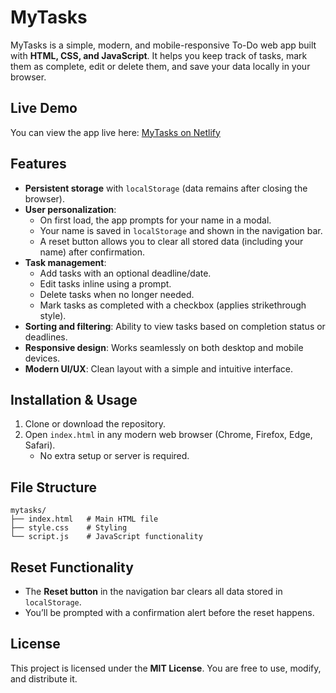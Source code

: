 # MyTasks 

MyTasks is a simple, modern, and mobile-responsive To-Do web app built with **HTML, CSS, and JavaScript**. It helps you keep track of tasks, mark them as complete, edit or delete them, and save your data locally in your browser.  

## Live Demo

You can view the app live here: [MyTasks on Netlify](https://app.netlify.com/projects/phenomenal-tapioca-79960b/deploys)

## Features  

- **Persistent storage** with `localStorage` (data remains after closing the browser).  
- **User personalization**:  
  - On first load, the app prompts for your name in a modal.  
  - Your name is saved in `localStorage` and shown in the navigation bar.  
  - A reset button allows you to clear all stored data (including your name) after confirmation.  
- **Task management**:  
  - Add tasks with an optional deadline/date.  
  - Edit tasks inline using a prompt.  
  - Delete tasks when no longer needed.  
  - Mark tasks as completed with a checkbox (applies strikethrough style).  
- **Sorting and filtering**: Ability to view tasks based on completion status or deadlines.  
- **Responsive design**: Works seamlessly on both desktop and mobile devices.  
- **Modern UI/UX**: Clean layout with a simple and intuitive interface.  

## Installation & Usage  

1. Clone or download the repository.  
2. Open `index.html` in any modern web browser (Chrome, Firefox, Edge, Safari).  
   - No extra setup or server is required.  

## File Structure  

```plaintext
mytasks/
├── index.html   # Main HTML file
├── style.css    # Styling
└── script.js    # JavaScript functionality
```

## Reset Functionality  

- The **Reset button** in the navigation bar clears all data stored in `localStorage`.  
- You’ll be prompted with a confirmation alert before the reset happens.  

## License  

This project is licensed under the **MIT License**. You are free to use, modify, and distribute it.  
